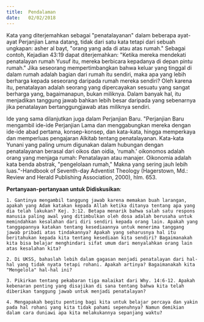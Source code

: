 ```yaml
---
title:  Pendalaman
date:   02/02/2018
---
```


Kata yang diterjemahkan sebagai "penatalayanan" dalam beberapa ayat-ayat Perjanjian Lama datang, tidak dari satu kata tetapi dari sebuah ungkapan: asher al bayt, "orang yang ada di atau atas rumah." Sebagai contoh, Kejadian 43:19 dapat diterjemahkan: "Ketika mereka mendekati penatalayan rumah Yusuf itu, mereka berbicara kepadanya di depan pintu rumah." Jika seseorang mempertimbangkan bahwa keluar yang tinggal di dalam rumah adalah bagian dari rumah itu sendiri, maka apa yang lebih berharga kepada seseorang daripada rumah mereka sendiri? Oleh karena itu, penatalayan adalah seorang yang dipercayakan sesuatu yang sangat berharga yang, bagaimanapun, bukan miliknya. Dalam banyak hal, itu menjadikan tanggung jawab bahkan lebih besar daripada yang sebenarnya jika penatalayan bertanggungjawab atas miliknya sendiri.

Ide yang sama dilanjutkan juga dalam Perjanjian Baru. "Perjanjian Baru mengambil ide-ide Perjanjian Lama dan menggabungkan mereka dengan ide-ide abad pertama, konsep-konsep, dan kata-kata, hingga memperkaya dan memperluas pengajaran Alkitab tentang penatalayanan. Kata-kata Yunani yang paling umum digunakan dalam hubungan dengan penatalayanan berasal dari oikos dan oidia, 'rumah.' oikonomos adalah orang yang menjaga rumah: Penatalayan atau manajer. Oikonomia adalah kata benda abstrak, "pengelolaan rumah," Makna yang sering jauh lebih luas."-Handbook of Seventh-day Adventist Theology (Hagerstown, Md.: Review and Herald Publishing Association, 2000), hlm. 653.

**Pertanyaan-pertanyaan untuk Didiskusikan**:

`1. Gantinya mengambil tanggung jawab karena memakan buah larangan, apakah yang Adam katakan kepada Allah ketika ditanya tentang apa yang dia telah lakukan? Kej. 3:12. Betapa menarik bahwa salah satu respons manusia paling awal yang ditimbulkan oleh dosa adalah berusaha untuk memindahkan kesalahan dari diri sendiri kepada orang lain. Apakah yang tanggapannya katakan tentang kesediaannya untuk menerima tanggang jawab pribadi atas tindakannya? Apakah yang seharusnya hal itu beritahukan kepada kita tentang kesediaan kita sendiri? Bagaimanakah kita bisa belajar menghindari sifat umum dari menyalahkan orang lain atas kesalahan kita?`

`2. Di UKSS, bahaslah lebih dalam gagasan menjadi penatalayan dari hal-hal yang tidak nyata tetapi rohani. Apakah artinya? Bagaimanakah kita "Mengelola" hal-hal ini?`

`3. Pikirkan tentang pekabaran tiga malaikat dari Why. 14:6-12. Apakah kebenaran penting yang disajikan di sana tentang bahwa kita telah diberikan tanggung jawab untuk menjadi penatalayan?`

`4. Mengapakah begitu penting bagi kita untuk belajar percaya dan yakin pada hal rohani yang kita tidak pahami sepenuhnya? Namun demikian dalam cara duniawi apa kita melakukannya sepanjang waktu?`